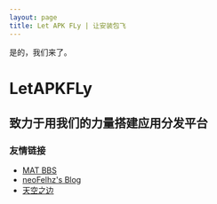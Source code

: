 ```yaml
---
layout: page
title: Let APK FLy | 让安装包飞
---
```


是的，我们来了。

# LetAPKFLy

## 致力于用我们的力量搭建应用分发平台

### 友情链接

- [MAT BBS](https://mat.letitfly.me)
- [neoFelhz's Blog](https://blog.nfz.moe)
- [天空之边](https://liyin.date)
